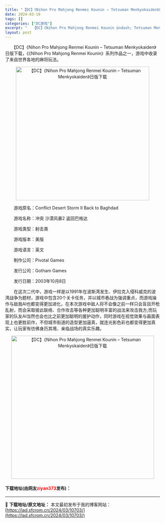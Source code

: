 ```yaml
---
title: "【DC】《Nihon Pro Mahjong Renmei Kounin – Tetsuman Menkyokaiden》日版下载"
date: 2024-03-19
tags: []
categories: ["DC游戏"]
excerpt: "　　【DC】《Nihon Pro Mahjong Renmei Kounin &ndash; Tetsuman Menkyokaiden》日版下载，《《Nihon Pro Mahjong Renmei Kounin》系列作品之一，游戏中收录了来自世界各地的麻将玩法。 　　游戏原名：Conflict &hellip;"
layout: post
---
```


 <p>　　【DC】《Nihon Pro Mahjong Renmei Kounin &ndash; Tetsuman Menkyokaiden》日版下载，《《Nihon Pro Mahjong Renmei Kounin》系列作品之一，游戏中收录了来自世界各地的麻将玩法。</p> <p align="center"><img align="" border="0" src="https://lad.sfcrom.cn/wp-content/uploads/2024/03/20240319_65f9b46d7db68.png" width="434" alt="【DC】《Nihon Pro Mahjong Renmei Kounin – Tetsuman Menkyokaiden》日版下载" /></p> <p>　　游戏原名：Conflict Desert Storm II Back to Baghdad</p> <p>　　游戏名称：冲突 沙漠风暴2 返回巴格达</p> <p>　　游戏类型：射击类</p> <p>　　游戏版本：美版</p> <p>　　游戏语言：英文</p> <p>　　制作公司：Pivotal Games</p> <p>　　发行公司：Gotham Games</p> <p>　　发行日期：2003年10月8日</p> <p>　　在这次二代中，游戏一样是以1991年在波斯湾发生、伊拉克入侵科威克的波湾战争为题材，游戏中包含20个关卡任务，并以城市巷战为强调重点，而游戏操作与敌我AI也都变得更加进化，在本次游戏中敌人将不会像之前一样只会盲目开枪乱射，而会采取彼此联络、合作攻击等各种更加聪明丰富的战法来攻击我方;而玩家的队友AI当然也会也比之前更加聪明的援护动作，同时游戏在视觉效果与画面表现上也更胜前作，不但城市街道的造型更加逼真，就连光影色彩也都变得更加真实，让玩家有彷佛身历其境、亲临战场的真实乐趣。</p> <p align="center"><img align="" border="0" src="https://lad.sfcrom.cn/wp-content/uploads/2024/03/20240319_65f9b46e2c25e.png" width="465" alt="【DC】《Nihon Pro Mahjong Renmei Kounin – Tetsuman Menkyokaiden》日版下载" /></p> <p><h4>下载地址(由网友<font color="red">ziyan373</font>发布)：</h4></p> 

---
📖 **下载地址/原文地址：** 本文最初发布于我的博客网站：[https://lad.sfcrom.cn/2024/03/10703/](https://lad.sfcrom.cn/2024/03/10703/)
